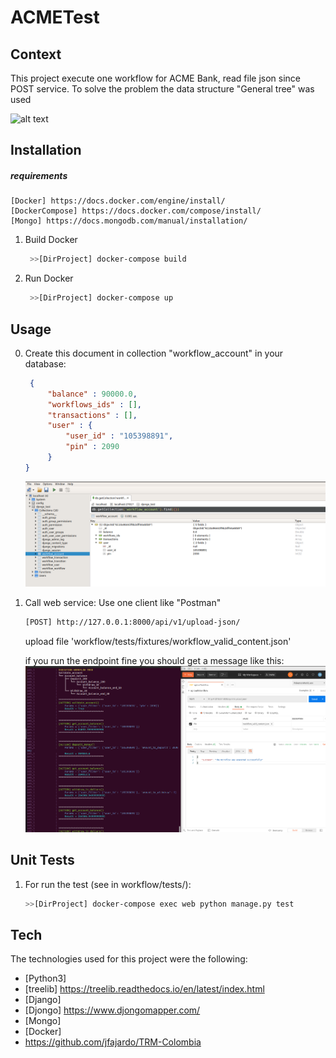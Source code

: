 # ACMETest

## Context
This project execute one workflow for ACME Bank, read file json since POST service.
To solve the problem the data structure "General tree" was used

![alt text](https://examradar.com/wp-content/uploads/2016/10/generaltree1.png)


## Installation

##### requirements
    [Docker] https://docs.docker.com/engine/install/
    [DockerCompose] https://docs.docker.com/compose/install/
    [Mongo] https://docs.mongodb.com/manual/installation/

1. Build Docker
   ```sh
    >>[DirProject] docker-compose build
   ```
2. Run Docker
   ```sh
    >>[DirProject] docker-compose up
   ```

## Usage

0. Create this document in collection "workflow_account" in your database:
   ```json
    {
        "balance" : 90000.0,
        "workflows_ids" : [],
        "transactions" : [],
        "user" : {
            "user_id" : "105398891",
            "pin" : 2090
        }
   }
   ```
   ![Alt text](images/database.png)

1. Call web service: Use one client like "Postman"
    ```sh
    [POST] http://127.0.0.1:8000/api/v1/upload-json/
    ```

   upload file 'workflow/tests/fixtures/workflow_valid_content.json'

   if you run the endpoint fine you should get a message like this:
   ![Alt text](images/evidence1.png)


## Unit Tests

1. For run the test (see in workflow/tests/):

    ```sh
    >>[DirProject] docker-compose exec web python manage.py test
    ```
   


## Tech
The technologies used for this project were the following:
* [Python3] 
* [treelib] https://treelib.readthedocs.io/en/latest/index.html
* [Django]
* [Djongo] https://www.djongomapper.com/
* [Mongo]
* [Docker]
* https://github.com/jfajardo/TRM-Colombia
